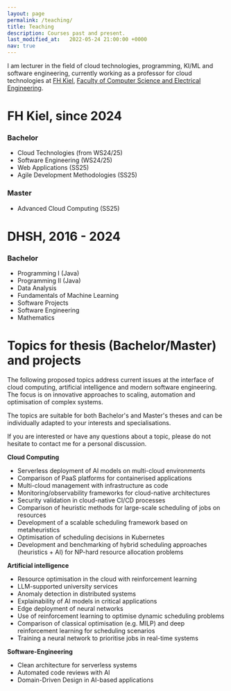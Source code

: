 ```yaml
---
layout: page
permalink: /teaching/
title: Teaching
description: Courses past and present.
last_modified_at:   2022-05-24 21:00:00 +0000
nav: true
---
```


I am lecturer in the field of cloud technologies, programming, KI/ML and software engineering, currently working as a professor for cloud technologies at <a href="https://www.fh-kiel.de" target="_blank"> FH Kiel</a>, <a href="https://www.fh-kiel.de/en/faculties/faculty-of-computer-science-and-electrical-engineering/" target="_blank"> Faculty of Computer Science and Electrical Engineering</a>. 

# FH Kiel, since 2024
### Bachelor
- Cloud Technologies (from WS24/25)
- Software Engineering (WS24/25)
- Web Applications (SS25)
- Agile Development Methodologies (SS25)

### Master
- Advanced Cloud Computing (SS25)

# DHSH, 2016 - 2024
### Bachelor
- Programming I (Java)
- Programming II (Java)
- Data Analysis
- Fundamentals of Machine Learning
- Software Projects 
- Software Engineering
- Mathematics

# Topics for thesis (Bachelor/Master) and projects
The following proposed topics address current issues at the interface of cloud computing, artificial intelligence and modern software engineering. The focus is on innovative approaches to scaling, automation and optimisation of complex systems.

The topics are suitable for both Bachelor's and Master's theses and can be individually adapted to your interests and specialisations.

If you are interested or have any questions about a topic, please do not hesitate to contact me for a personal discussion.

**Cloud Computing**

- Serverless deployment of AI models on multi-cloud environments
- Comparison of PaaS platforms for containerised applications
- Multi-cloud management with infrastructure as code
- Monitoring/observability frameworks for cloud-native architectures
- Security validation in cloud-native CI/CD processes
- Comparison of heuristic methods for large-scale scheduling of jobs on resources
- Development of a scalable scheduling framework based on metaheuristics 
- Optimisation of scheduling decisions in Kubernetes
- Development and benchmarking of hybrid scheduling approaches (heuristics + AI) for NP-hard resource allocation problems
 
**Artificial intelligence**

- Resource optimisation in the cloud with reinforcement learning
- LLM-supported university services
- Anomaly detection in distributed systems
- Explainability of AI models in critical applications
- Edge deployment of neural networks
- Use of reinforcement learning to optimise dynamic scheduling problems
- Comparison of classical optimisation (e.g. MILP) and deep reinforcement learning for scheduling scenarios
- Training a neural network to prioritise jobs in real-time systems

**Software-Engineering**

- Clean architecture for serverless systems
- Automated code reviews with AI
- Domain-Driven Design in AI-based applications
  

